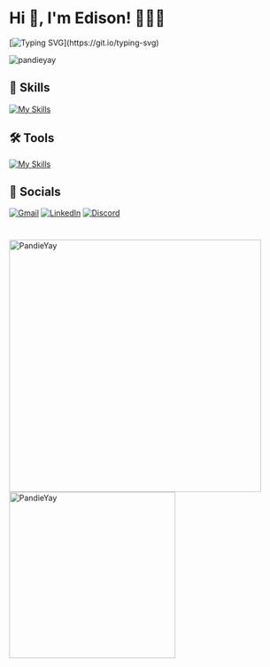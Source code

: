 <!--
**PandieYay/PandieYay** is a ✨ _special_ ✨ repository because its `README.md` (this file) appears on your GitHub profile.

Here are some ideas to get you started:

- 🔭 I’m currently working on ...
- 🌱 I’m currently learning ...
- 👯 I’m looking to collaborate on ...
- 🤔 I’m looking for help with ...
- 💬 Ask me about ...
- 📫 How to reach me: ...
- 😄 Pronouns: ...
- ⚡ Fun fact: ...
-->

# Hi 👋, I'm Edison! 🐼🐼🐼
[![Typing SVG](https://readme-typing-svg.herokuapp.com?font=Fira+Code&pause=1000&random=false&width=435&lines=Pandas+are+love%2C+Pandas+are+life.)](https://git.io/typing-svg)
<p align="left"> <img src="https://komarev.com/ghpvc/?username=pandieyay&label=Profile%20views&color=0e75b6&style=flat" alt="pandieyay" /> </p>

## 🚀 Skills
[![My Skills](https://skillicons.dev/icons?i=c,cpp,js,typescript,html,css,react,angular,vue,nextjs,nodejs,nestjs,firebase,graphql,mysql,postgres,sqlite,mongodb,ruby,rails,tailwind,sass)](https://skillicons.dev)

## 🛠️ Tools
[![My Skills](https://skillicons.dev/icons?i=git,github,linux,vscode,vim,figma,docker,atom,nginx,arduino,postman)](https://skillicons.dev)

## 🐼 Socials
[![Gmail](https://img.shields.io/badge/Gmail-D14836?style=for-the-badge&logo=gmail&logoColor=white)](mailto:edisonlim@gmail.com)
[![LinkedIn](https://img.shields.io/badge/LinkedIn-0077B5?style=for-the-badge&logo=linkedin&logoColor=white)](https://www.linkedin.com/in/edison-l/)
[![Discord](https://img.shields.io/badge/Discord-%235865F2.svg?style=for-the-badge&logo=discord&logoColor=white)](https://discord.com/users/335212805227544577)

#
<p>
  <img src="https://github-readme-stats.vercel.app/api?username=PandieYay&count_private=true&show_icons=true&hide=issues&hide_border=true&theme=tokyonight" width="455px" alt="PandieYay" />
  <img src="https://github-readme-stats.vercel.app/api/top-langs?username=PandieYay&show_icons=true&locale=en&layout=compact&theme=tokyonight&hide_border=true" width="300px" alt="PandieYay"/>
</p>



